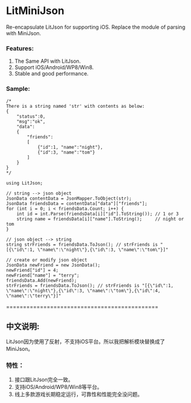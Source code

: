 LitMiniJson
===================================
  Re-encapsulate LitJson for supporting iOS. Replace the module of parsing with MiniJson.

### Features:
  1. The Same API with LitJson.<br />
  2. Support iOS/Android/WP8/Win8.<br />
  3. Stable and good performance.<br />

### Sample:
    /*
    There is a string named 'str' with contents as below:
    {
        "status":0,
        "msg":"ok",
        "data":
        {
            "friends":
            [
                {"id":1, "name":"night"},
                {"id":3, "name":"tom"}
            ]
        }
    }
    */

    using LitJson;

    // string --> json object
    JsonData contentData = JsonMapper.ToObject(str);
    JsonData friendsData = contentData["data"]["friends"];
    for (int i = 0; i < friendsData.Count; i++) {
        int id = int.Parse(friendsData[i]["id"].ToString()); // 1 or 3
        string name = friendsData[i]["name"].ToString();     // night or tom
    }

    // json object --> string
    string strFriends = friendsData.ToJson(); // strFriends is "[{\"id\":1, \"name\":\"night\"},{\"id\":3, \"name\":\"tom\"}]"

    // create or modify json object
    JsonData newFriend = new JsonData();
    newFriend["id"] = 4;
    newFriend["name"] = "terry";
    friendsData.Add(newFriend);
    strFriends = friendsData.ToJson(); // strFriends is "[{\"id\":1, \"name\":\"night\"},{\"id\":3, \"name\":\"tom\"},{\"id\":4, \"name\":\"terry\"}]"
=============================================


中文说明:
-----------------------------------
LitJson因为使用了反射，不支持iOS平台。所以我把解析模块替换成了MiniJson。

### 特性：
  1. 接口跟LitJson完全一致。<br />
  2. 支持iOS/Android/WP8/Win8等平台。<br />
  3. 线上多款游戏长期稳定运行，可靠性和性能完全没问题。
